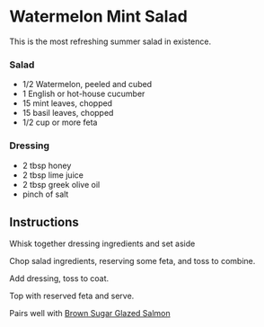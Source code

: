 # Watermelon Mint Salad

This is the most refreshing summer salad in existence.


### Salad

- 1/2 Watermelon, peeled and cubed
- 1 English or hot-house cucumber
- 15 mint leaves, chopped
- 15 basil leaves, chopped
- 1/2 cup or more feta

### Dressing

- 2 tbsp honey
- 2 tbsp lime juice
- 2 tbsp greek olive oil
- pinch of salt

## Instructions

Whisk together dressing ingredients and set aside

Chop salad ingredients, reserving some feta, and toss to combine.

Add dressing, toss to coat.

Top with reserved feta and serve.

Pairs well with [Brown Sugar Glazed Salmon](./Salmon,%20Brown%20Sugar%20Glazed.md)

